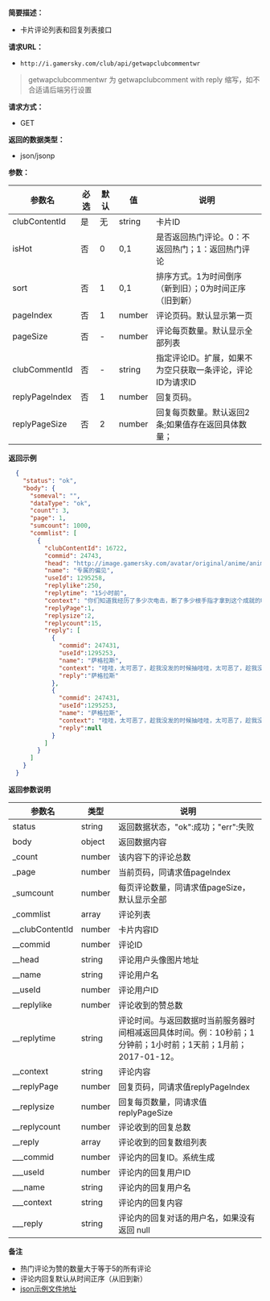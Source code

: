 
    
**简要描述：** 

- 卡片评论列表和回复列表接口

**请求URL：** 
- ` http://i.gamersky.com/club/api/getwapclubcommentwr `
> getwapclubcommentwr 为 getwapclubcomment with reply 缩写，如不合适请后端另行设置
  
**请求方式：**
- GET 

**返回的数据类型：**
- json/jsonp

**参数：** 

|参数名|必选|默认|值|说明|
|---- |--- |--- |---  |--- |
|clubContentId  |是|无|string| 卡片ID   |
|isHot  |否|0|0,1| 是否返回热门评论。0：不返回热门；1：返回热门评论   |
|sort           |否|1|0,1| 排序方式。1为时间倒序（新到旧）；0为时间正序（旧到新）    |
|pageIndex      |否|1|number| 评论页码。默认显示第一页    |
|pageSize       |否|-|number| 评论每页数量。默认显示全部列表 |
|clubCommentId  |否|-|string| 指定评论ID。扩展，如果不为空只获取一条评论，评论ID为请求ID  |
|replyPageIndex |否|1|number| 回复页码。    |
|replyPageSize  |否|2|number| 回复每页数量。默认返回2条;如果值存在返回具体数量； |

 **返回示例**

``` json
  {
    "status": "ok",
    "body": {
      "someval": "",
      "dataType": "ok",
      "count": 3,
      "page": 1,
      "sumcount": 1000,
      "commlist": [
        {
          "clubContentId": 16722,
          "commid": 24743,
          "head": "http://image.gamersky.com/avatar/original/anime/anime477.jpg",
          "name": "专属的偏见",
          "useId": 1295258,
          "replylike":250,
          "replytime": "15小时前",
          "context": "你们知道我经历了多少次电击，断了多少根手指才拿到这个成就的吗？",
          "replyPage":1,
          "replysize":2,
          "replycount":15,
          "reply": [
            {
              "commid": 247431,
              "useId":1295253,
              "name": "萨格拉斯",
              "context": "哇哇，太可恶了，趁我没发的时候抽哇哇，太可恶了，趁我没发的时候抽哇哇，太可恶了，趁我没发的时候抽",
              "reply":"萨格拉斯"
            },
            {
              "commid": 247431,
              "useId":1295253,
              "name": "萨格拉斯",
              "context": "哇哇，太可恶了，趁我没发的时候抽哇哇，太可恶了，趁我没发的时候抽哇哇，太可恶了，趁我没发的时候抽",
              "reply":null
            }
          ]
        }        
      ]
    }
  }
```

 **返回参数说明** 

|参数名|类型|说明|
|---|---|---                           |
|status|string|返回数据状态，"ok":成功；"err":失败|
|body|object|返回数据内容|
|_count|number|该内容下的评论总数|
|_page|number|当前页码，同请求值pageIndex|
|_sumcount|number|每页评论数量，同请求值pageSize，默认显示全部|
|_commlist|array|评论列表|
|__clubContentId|number|卡片内容ID|
|__commid|number|评论ID|
|__head|string|评论用户头像图片地址|
|__name|string|评论用户名|
|__useId|number|评论用户ID|
|__replylike|number|评论收到的赞总数|
|__replytime|string|评论时间。与返回数据时当前服务器时间相减返回具体时间。例：10秒前；1分钟前；1小时前；1天前；1月前；2017-01-12。|
|__context|string|评论内容|
|__replyPage|number|回复页码，同请求值replyPageIndex|
|__replysize|number|回复每页数量，同请求值replyPageSize|
|__replycount|number|评论收到的回复总数|
|__reply|array|评论收到的回复数组列表|
|___commid|number|评论内的回复ID。系统生成|
|___useId|number|评论内的回复用户ID|
|___name|string|评论内的回复用户名|
|___context|string|评论内的回复内容|
|___reply|string|评论内的回复对话的用户名，如果没有返回 null|

 **备注** 

- 热门评论为赞的数量大于等于5的所有评论
- 评论内回复默认从时间正序（从旧到新）
- [json示例文件地址](https://github.com/nevertback/gsclub/blob/master/project/data/fake.comment.hot.json)
